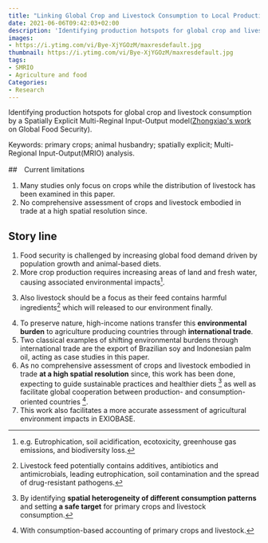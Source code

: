 ```yaml
---
title: "Linking Global Crop and Livestock Consumption to Local Production Hotspots"
date: 2021-06-06T09:42:03+02:00
description: 'Identifying production hotspots for global crop and livestock consumption by a Spatially Explicit Multi-Reginal Input-Output model'
images:
- https://i.ytimg.com/vi/Bye-XjYGOzM/maxresdefault.jpg
thumbnail: https://i.ytimg.com/vi/Bye-XjYGOzM/maxresdefault.jpg
tags:
- SMRIO
- Agriculture and food
Categories:
- Research
---
```


Identifying production hotspots for global crop and livestock consumption by a Spatially Explicit Multi-Reginal Input-Output model([Zhongxiao's work](https://www.sciencedirect.com/science/article/pii/S2211912419300276) on Global Food Security).

Keywords: primary crops; animal husbandry; spatially explicit; Multi-Regional Input-Output(MRIO) analysis.


##　Current limitations
1. Many studies only focus on crops while the distribution of livestock has been examined in this paper.
2. No comprehensive assessment of crops and livestock embodied in trade at a high spatial resolution since.

## Story line

1. Food security is challenged by increasing global food demand driven by population growth and animal-based diets.
2. More crop production requires increasing areas of land and fresh water, causing associated environmental impacts[^1].
[^1]: e.g. Eutrophication, soil acidification, ecotoxicity, greenhouse gas emissions, and biodiversity loss.
3. Also livestock should be a focus as their feed contains harmful ingredients[^2] which will released to our environment finally.
[^2]: Livestock feed potentially contains additives, antibiotics and antimicrobials, leading eutrophication, soil contamination and the spread of drug-resistant pathogens.
4. To preserve nature, high-income nations transfer this **environmental burden** to agriculture producing countries through **international trade**.
5. Two classical examples of shifting environmental burdens through international trade are the export of Brazilian soy and Indonesian palm oil, acting as case studies in this paper.
6. As no comprehensive assessment of crops and livestock embodied in trade **at a high spatial resolution** since, this work has been done, expecting to guide sustainable practices and healthier diets [^3] as well as facilitate global cooperation between production- and consumption-oriented countries [^4].
7. This work also facilitates a more accurate assessment of agricultural environment impacts in EXIOBASE.
[^3]: By identifying **spatial heterogeneity of different consumption patterns** and setting **a safe target** for primary crops and livestock consumption.
[^4]: With consumption-based accounting of primary crops and livestock.
